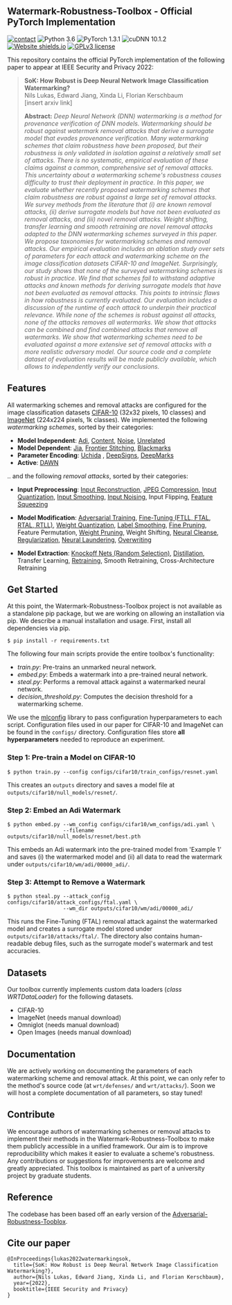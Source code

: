 ## Watermark-Robustness-Toolbox - Official PyTorch Implementation
[![contact](https://img.shields.io/badge/contact-nlukas@uwaterloo.ca-yellow)](mailto:rbp5354@psu.edu)
![Python 3.6](https://img.shields.io/badge/python-3.6-green.svg?style=plastic)
![PyTorch 1.3.1](https://img.shields.io/badge/torch-1.3.1-green.svg?style=plastic)
![cuDNN 10.1.2](https://img.shields.io/badge/cudnn-10.1.2-green.svg?style=plastic)
[![Website shields.io](https://img.shields.io/website-up-down-green-red/http/shields.io.svg)](http://shields.io/)
[![GPLv3 license](https://img.shields.io/badge/License-GPLv3-blue.svg)](http://perso.crans.org/besson/LICENSE.html)

This repository contains the official PyTorch implementation of the following paper to appear at IEEE Security and Privacy 2022:

> **SoK: How Robust is Deep Neural Network Image Classification Watermarking?**<br>
> Nils Lukas, Edward Jiang, 
> Xinda Li, Florian Kerschbaum<br>
> [insert arxiv link]
>
> **Abstract:** *Deep Neural Network (DNN) watermarking is a method for provenance verification of DNN models. Watermarking should be robust against watermark removal attacks that derive a surrogate model that evades provenance verification. Many watermarking schemes that claim robustness have been proposed, but their robustness is only validated in isolation against a relatively small set of attacks. There is no systematic, empirical evaluation of these claims against a common, comprehensive set of removal attacks. This uncertainty about a watermarking scheme's robustness causes difficulty to trust their deployment in practice. In this paper, we evaluate whether recently proposed watermarking schemes that claim robustness are robust against a large set of removal attacks. We survey methods from the literature that (i) are known removal attacks, (ii) derive surrogate models but have not been evaluated as removal attacks, and (iii) novel removal attacks. Weight shifting, transfer learning and smooth retraining are novel removal attacks adapted to the DNN watermarking schemes surveyed in this paper. We propose taxonomies for watermarking schemes and removal attacks. Our empirical evaluation includes an ablation study over sets of parameters for each attack and watermarking scheme on the image classification datasets CIFAR-10 and ImageNet. Surprisingly, our study shows that none of the surveyed watermarking schemes is robust in practice. We find that schemes fail to withstand adaptive attacks and known methods for deriving surrogate models that have not been evaluated as removal attacks. This points to intrinsic flaws in how robustness is currently evaluated. Our evaluation includes a discussion of the runtime of each attack to underpin their practical relevance. While none of the schemes is robust against all attacks, none of the attacks removes all watermarks. We show that attacks can be combined and find combined attacks that remove all watermarks. We show that watermarking schemes need to be evaluated against a more extensive set of removal attacks with a more realistic adversary model. Our source code and a complete dataset of evaluation results will be made publicly available, which allows to independently verify our conclusions.*

## Features

All watermarking schemes and removal attacks are configured for the image classification datasets 
[CIFAR-10](https://www.cs.toronto.edu/~kriz/cifar.html) (32x32 pixels, 10 classes) and [ImageNet](https://www.image-net.org) (224x224 pixels, 1k classes). 
We implemented the following *watermarking schemes*, sorted by their categories:

- **Model Independent**:
[Adi](https://www.usenix.org/conference/usenixsecurity18/presentation/adi),
  [Content](https://dl.acm.org/doi/abs/10.1145/3196494.3196550?casa_token=RZrfzSIO_uwAAAAA:N7ohyz15GCGfoXRMtew-dX5dV-heZyI-N5Tod1xyKFWb46MXLPeqdfhMLizAFXlVE_VfZP_m2T3M), 
  [Noise](https://dl.acm.org/doi/abs/10.1145/3196494.3196550?casa_token=RZrfzSIO_uwAAAAA:N7ohyz15GCGfoXRMtew-dX5dV-heZyI-N5Tod1xyKFWb46MXLPeqdfhMLizAFXlVE_VfZP_m2T3M),
  [Unrelated](https://dl.acm.org/doi/abs/10.1145/3196494.3196550?casa_token=RZrfzSIO_uwAAAAA:N7ohyz15GCGfoXRMtew-dX5dV-heZyI-N5Tod1xyKFWb46MXLPeqdfhMLizAFXlVE_VfZP_m2T3M)
- **Model Dependent**:
[Jia](https://www.usenix.org/conference/usenixsecurity21/presentation/jia), 
  [Frontier Stitching](https://link.springer.com/article/10.1007/s00521-019-04434-z),
  [Blackmarks](https://arxiv.org/abs/1904.00344)
- **Parameter Encoding**: 
[Uchida](https://dl.acm.org/doi/abs/10.1145/3078971.3078974?casa_token=H5HTBeo2JDAAAAAA:P5P93MufED9DZZ5zAfqaaIJ5x2Y81t-HKfQLVPsRTC7XSaN7NaWUZA-1Wg2_F0ROIFCXzapYjsFs)
  , [DeepSigns](https://dl.acm.org/doi/abs/10.1145/3297858.3304051),
  [DeepMarks](https://dl.acm.org/doi/abs/10.1145/3323873.3325042)
- **Active**: [DAWN](https://arxiv.org/abs/1906.00830)

.. and the following *removal attacks*, sorted by their categories:

- **Input Preprocessing**:
[Input Reconstruction](https://arxiv.org/abs/1911.10291),
  [JPEG Compression](https://arxiv.org/abs/1608.00853),
  [Input Quantization](https://arxiv.org/abs/1904.08444),
  [Input Smoothing](https://arxiv.org/abs/1704.01155),
  [Input Noising](https://arxiv.org/abs/1707.06728),
Input Flipping, 
  [Feature Squeezing](https://arxiv.org/abs/1704.01155)

- **Model Modification**:
[Adversarial Training](https://arxiv.org/abs/1706.06083),
  [Fine-Tuning (FTLL, FTAL, RTAL, RTLL)](https://dl.acm.org/doi/abs/10.1145/3078971.3078974?casa_token=H5HTBeo2JDAAAAAA:P5P93MufED9DZZ5zAfqaaIJ5x2Y81t-HKfQLVPsRTC7XSaN7NaWUZA-1Wg2_F0ROIFCXzapYjsFs),
  [Weight Quantization](https://arxiv.org/abs/1609.07061), 
  [Label Smoothing](https://arxiv.org/abs/1512.00567),
  [Fine Pruning](https://arxiv.org/abs/1805.12185),
  Feature Permutation, 
  [Weight Pruning](https://arxiv.org/abs/1710.01878),
  Weight Shifting,
  [Neural Cleanse](https://ieeexplore.ieee.org/document/8835365), 
  [Regularization](https://arxiv.org/abs/1906.07745),
  [Neural Laundering](https://arxiv.org/abs/2004.11368), 
  [Overwriting](https://dl.acm.org/doi/abs/10.1145/3078971.3078974?casa_token=H5HTBeo2JDAAAAAA:P5P93MufED9DZZ5zAfqaaIJ5x2Y81t-HKfQLVPsRTC7XSaN7NaWUZA-1Wg2_F0ROIFCXzapYjsFs)
- **Model Extraction**:
[Knockoff Nets (Random Selection)](https://arxiv.org/abs/1812.02766),
  [Distillation](https://arxiv.org/abs/1503.02531), 
  Transfer Learning, 
  [Retraining](https://arxiv.org/abs/1609.02943),
  Smooth Retraining, 
  Cross-Architecture Retraining
  
## Get Started
At this point, the Watermark-Robustness-Toolbox project is not available as a 
standalone pip package, but we are working on allowing an installation via pip. 
We describe a manual installation and usage. 
First, install all dependencies via pip.
```shell
$ pip install -r requirements.txt
```

The following four main scripts provide the entire toolbox's functionality:

- *train.py*: Pre-trains an unmarked neural network. 
- *embed.py*: Embeds a watermark into a pre-trained neural network. 
- *steal.py*: Performs a removal attack against a watermarked neural network.
- *decision_threshold.py*: Computes the decision threshold for a watermarking scheme. 

We use the [mlconfig](https://github.com/narumiruna/mlconfig) library to pass configuration hyperparameters to each script. 
Configuration files used in our paper for CIFAR-10 and ImageNet can be found in the ``configs/`` directory. 
Configuration files store **all hyperparameters** needed to reproduce an experiment. 
### Step 1: Pre-train a Model on CIFAR-10
```shell
$ python train.py --config configs/cifar10/train_configs/resnet.yaml
```
This creates an ``outputs`` directory and saves a model file at ``outputs/cifar10/null_models/resnet/``.

### Step 2: Embed an Adi Watermark
```shell
$ python embed.py --wm_config configs/cifar10/wm_configs/adi.yaml \
                  --filename outputs/cifar10/null_models/resnet/best.pth
```
This embeds an Adi watermark into the pre-trained model from 'Example 1' and saves (i) the watermarked model and
(ii) all data to read the watermark under ``outputs/cifar10/wm/adi/00000_adi/``. 

### Step 3: Attempt to Remove a Watermark
```shell
$ python steal.py --attack_config configs/cifar10/attack_configs/ftal.yaml \
                  --wm_dir outputs/cifar10/wm/adi/00000_adi/
```
This runs the Fine-Tuning (FTAL) removal attack against the watermarked model and creates a surrogate model stored under
``outputs/cifar10/attacks/ftal/``. The directory also contains human-readable debug files, such as the surrogate model's watermark and 
test accuracies. 

## Datasets
Our toolbox currently implements custom data loaders (*class WRTDataLoader*) for the following datasets. 

- CIFAR-10
- ImageNet (needs manual download)
- Omniglot (needs manual download)
- Open Images (needs manual download)

## Documentation
We are actively working on documenting the parameters of each watermarking scheme and removal attack. 
At this point, we can only refer to the method's source code (at ``wrt/defenses/`` and ``wrt/attacks/``).
Soon we will host a complete documentation of all parameters, so stay tuned!

## Contribute
We encourage authors of watermarking schemes or removal attacks to implement their methods in the Watermark-Robustness-Toolbox 
to make them publicly accessible in a unified framework. 
Our aim is to improve reproducibility which makes it easier to evaluate a scheme's robustness. 
Any contributions or suggestions for improvements are welcome and greatly appreciated.
This toolbox is maintained as part of a university project by graduate students. 

## Reference
The codebase has been based off an early version of the 
[Adversarial-Robustness-Tooblox](https://github.com/Trusted-AI/adversarial-robustness-toolbox).

## Cite our paper
```
@InProceedings{lukas2022watermarkingsok,
  title={SoK: How Robust is Deep Neural Network Image Classification Watermarking?}, 
  author={Nils Lukas, Edward Jiang, Xinda Li, and Florian Kerschbaum},
  year={2022},
  booktitle={IEEE Security and Privacy}
}
```




